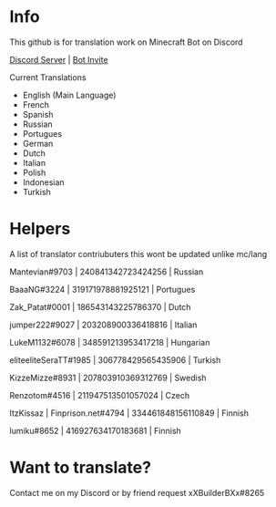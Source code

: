 # Info
This github is for translation work on Minecraft Bot on Discord

[Discord Server](https://discord.gg/WJTYdNb) | [Bot Invite](https://goo.gl/KaRHyw)

Current Translations
- English (Main Language)
- French
- Spanish
- Russian
- Portugues
- German
- Dutch
- Italian
- Polish
- Indonesian
- Turkish

# Helpers
A list of translator contriubuters this wont be updated unlike mc/lang

Mantevian#9703 | 240841342723424256 | Russian

BaaaNG#3224 | 319171978881925121 | Portugues

Zak_Patat#0001 | 186543143225786370 | Dutch

jumper222#9027 | 203208900336418816 | Italian

LukeM1132#6078 | 348591213953417218 | Hungarian

eliteeliteSeraTT#1985 | 306778429565435906 | Turkish

KizzeMizze#8931 | 207803910369312769 | Swedish

Renzotom#4516 | 211947513501057024 | Czech

ItzKissaz | Finprison.net#4794 | 334461848156110849 | Finnish

lumiku#8652 | 416927634170183681 | Finnish

# Want to translate?
Contact me on my Discord or by friend request xXBuilderBXx#8265
